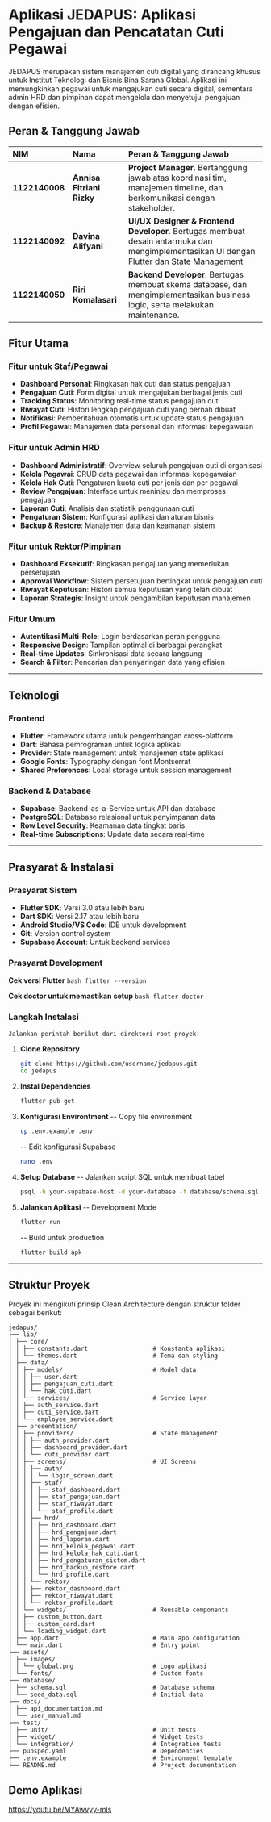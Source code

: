 # Aplikasi JEDAPUS: Aplikasi Pengajuan dan Pencatatan Cuti Pegawai

JEDAPUS merupakan sistem manajemen cuti digital yang dirancang khusus untuk Institut Teknologi dan Bisnis Bina Sarana Global. Aplikasi ini memungkinkan pegawai untuk mengajukan cuti secara digital, sementara admin HRD dan pimpinan dapat mengelola dan menyetujui pengajuan dengan efisien.

## Peran & Tanggung Jawab

| NIM            | Nama                    | Peran & Tanggung Jawab                                                                                                                                        |
| :------------- | :---------------------- | :------------------------------------------------------------------------------------------------------------------------------------------------------------ |
| **1122140008** | **Annisa Fitriani Rizky**     | **Project Manager**. Bertanggung jawab atas koordinasi tim, manajemen timeline, dan berkomunikasi dengan stakeholder. |
| **1122140092** | **Davina Alifyani** | **UI/UX Designer & Frontend Developer**. Bertugas membuat desain antarmuka dan mengimplementasikan UI dengan Flutter dan State Management       |
| **1122140050** | **Riri Komalasari**     | **Backend Developer**. Bertugas membuat skema database, dan mengimplementasikan business logic, serta melakukan maintenance.      |

## Fitur Utama

### Fitur untuk Staf/Pegawai
- **Dashboard Personal**: Ringkasan hak cuti dan status pengajuan
- **Pengajuan Cuti**: Form digital untuk mengajukan berbagai jenis cuti
- **Tracking Status**: Monitoring real-time status pengajuan cuti
- **Riwayat Cuti**: Histori lengkap pengajuan cuti yang pernah dibuat
- **Notifikasi**: Pemberitahuan otomatis untuk update status pengajuan
- **Profil Pegawai**: Manajemen data personal dan informasi kepegawaian

### Fitur untuk Admin HRD
- **Dashboard Administratif**: Overview seluruh pengajuan cuti di organisasi
- **Kelola Pegawai**: CRUD data pegawai dan informasi kepegawaian
- **Kelola Hak Cuti**: Pengaturan kuota cuti per jenis dan per pegawai
- **Review Pengajuan**: Interface untuk meninjau dan memproses pengajuan
- **Laporan Cuti**: Analisis dan statistik penggunaan cuti
- **Pengaturan Sistem**: Konfigurasi aplikasi dan aturan bisnis
- **Backup & Restore**: Manajemen data dan keamanan sistem

### Fitur untuk Rektor/Pimpinan
- **Dashboard Eksekutif**: Ringkasan pengajuan yang memerlukan persetujuan
- **Approval Workflow**: Sistem persetujuan bertingkat untuk pengajuan cuti
- **Riwayat Keputusan**: Histori semua keputusan yang telah dibuat
- **Laporan Strategis**: Insight untuk pengambilan keputusan manajemen

### Fitur Umum
- **Autentikasi Multi-Role**: Login berdasarkan peran pengguna
- **Responsive Design**: Tampilan optimal di berbagai perangkat
- **Real-time Updates**: Sinkronisasi data secara langsung
- **Search & Filter**: Pencarian dan penyaringan data yang efisien

---

## Teknologi

### Frontend
- **Flutter**: Framework utama untuk pengembangan cross-platform
- **Dart**: Bahasa pemrograman untuk logika aplikasi
- **Provider**: State management untuk manajemen state aplikasi
- **Google Fonts**: Typography dengan font Montserrat
- **Shared Preferences**: Local storage untuk session management

### Backend & Database
- **Supabase**: Backend-as-a-Service untuk API dan database
- **PostgreSQL**: Database relasional untuk penyimpanan data
- **Row Level Security**: Keamanan data tingkat baris
- **Real-time Subscriptions**: Update data secara real-time

---

## Prasyarat & Instalasi

### Prasyarat Sistem
- **Flutter SDK**: Versi 3.0 atau lebih baru
- **Dart SDK**: Versi 2.17 atau lebih baru
- **Android Studio/VS Code**: IDE untuk development
- **Git**: Version control system
- **Supabase Account**: Untuk backend services

### Prasyarat Development

**Cek versi Flutter**
    ```bash
    flutter --version
    ```

**Cek doctor untuk memastikan setup**
    ```bash
    flutter doctor
    ```

### Langkah Instalasi
    Jalankan perintah berikut dari direktori root proyek:

1. **Clone Repository**
    ```bash
    git clone https://github.com/username/jedapus.git
    cd jedapus
    ```

2. **Instal Dependencies**
    ```bash
    flutter pub get
    ```

3. **Konfigurasi Environtment**
    -- Copy file environment
    ```bash
    cp .env.example .env
    ```
    -- Edit konfigurasi Supabase
    ```bash
    nano .env
    ```

4. **Setup Database**
    -- Jalankan script SQL untuk membuat tabel
    ```bash
    psql -h your-supabase-host -d your-database -f database/schema.sql
    ```

5. **Jalankan Aplikasi**
    -- Development Mode
    ```bash
    flutter run
    ```
    -- Build untuk production
    ```bash
    flutter build apk
    ```

---

## Struktur Proyek

Proyek ini mengikuti prinsip Clean Architecture dengan struktur folder sebagai berikut:

```
jedapus/
├── lib/
│ ├── core/
│ │ ├── constants.dart                  # Konstanta aplikasi
│ │ └── themes.dart                     # Tema dan styling
│ ├── data/
│ │ ├── models/                         # Model data
│ │ │ ├── user.dart
│ │ │ ├── pengajuan_cuti.dart
│ │ │ └── hak_cuti.dart
│ │ └── services/                       # Service layer
│ │ ├── auth_service.dart
│ │ ├── cuti_service.dart
│ │ └── employee_service.dart
│ ├── presentation/
│ │ ├── providers/                      # State management
│ │ │ ├── auth_provider.dart
│ │ │ ├── dashboard_provider.dart
│ │ │ └── cuti_provider.dart
│ │ ├── screens/                        # UI Screens
│ │ │ ├── auth/
│ │ │ │ └── login_screen.dart
│ │ │ ├── staf/
│ │ │ │ ├── staf_dashboard.dart
│ │ │ │ ├── staf_pengajuan.dart
│ │ │ │ ├── staf_riwayat.dart
│ │ │ │ └── staf_profile.dart
│ │ │ ├── hrd/
│ │ │ │ ├── hrd_dashboard.dart
│ │ │ │ ├── hrd_pengajuan.dart
│ │ │ │ ├── hrd_laporan.dart
│ │ │ │ ├── hrd_kelola_pegawai.dart
│ │ │ │ ├── hrd_kelola_hak_cuti.dart
│ │ │ │ ├── hrd_pengaturan_sistem.dart
│ │ │ │ ├── hrd_backup_restore.dart
│ │ │ │ └── hrd_profile.dart
│ │ │ └── rektor/
│ │ │ ├── rektor_dashboard.dart
│ │ │ ├── rektor_riwayat.dart
│ │ │ └── rektor_profile.dart
│ │ └── widgets/                        # Reusable components
│ │ ├── custom_button.dart
│ │ ├── custom_card.dart
│ │ └── loading_widget.dart
│ ├── app.dart                          # Main app configuration
│ └── main.dart                         # Entry point
├── assets/
│ ├── images/
│ │ └── global.png                      # Logo aplikasi
│ └── fonts/                            # Custom fonts
├── database/
│ ├── schema.sql                        # Database schema
│ └── seed_data.sql                     # Initial data
├── docs/
│ ├── api_documentation.md
│ └── user_manual.md
├── test/
│ ├── unit/                             # Unit tests
│ ├── widget/                           # Widget tests
│ └── integration/                      # Integration tests
├── pubspec.yaml                        # Dependencies
├── .env.example                        # Environment template
└── README.md                           # Project documentation
```

## Demo Aplikasi

https://youtu.be/MYAwvyy-mls